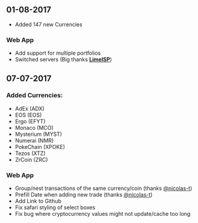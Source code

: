 ## 01-08-2017

- Added 147 new Currencies

### Web App

- Add support for multiple portfolios
- Switched servers (Big thanks [**LimeISP**](https://limeisp.com))

## 07-07-2017

### Added Currencies:

- AdEx (ADX)
- EOS (EOS)
- Ergo (EFYT)
- Monaco (MCO)
- Mysterium (MYST)
- Numerai (NMR)
- PokeChain (XPOKE)
- Tezos (XTZ)
- ZrCoin (ZRC)

### Web App

- Group/nest transactions of the same currency/coin (thanks [@nicolas-t](https://github.com/nicolas-t))
- Prefill Date when adding new trade (thanks [@nicolas-t](https://github.com/nicolas-t))
- Add Link to Github
- Fix safari styling of select boxes
- Fix bug where cryptocurrency values might not update/cache too long
